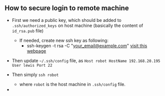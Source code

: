 ## How to secure login to remote machine
- First we need a public key, which should be added to `.ssh/authorized_keys` on host machine (basically the content of `id_rsa.pub` file)
  - If needed, create new ssh key as following:
    - ssh-keygen -t rsa -C "your_email@example.com"
      [visit this webpage](https://confluence.atlassian.com/bitbucketserver/creating-ssh-keys-776639788.html)

- Then update `~/.ssh/config` file, as
  `Host robot
      HostName 192.168.20.195
      User lewis
      Port 22`

- Then simply `ssh robot`
  - where `robot` is the host machine in `.ssh/config` file.

- 
